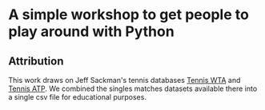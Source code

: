 # A simple workshop to get people to play around with Python

## Attribution
This work draws on Jeff Sackman's tennis databases [Tennis WTA](https://github.com/JeffSackmann/tennis_wta) and [Tennis ATP](https://github.com/JeffSackmann/tennis_atp).
We combined the singles matches datasets available there into a single csv file for educational purposes.